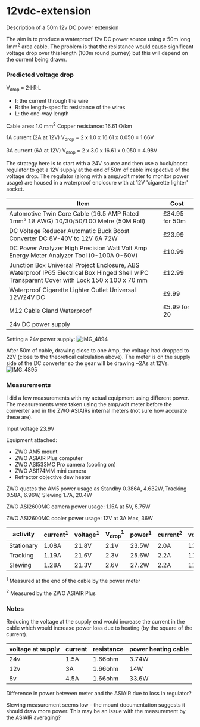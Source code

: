 # 12vdc-extension
Description of a 50m 12v DC power extension

The aim is to produce a waterproof 12v DC power source using a 50m long 1mm<sup>2</sup> area cable. The problem is that the resistance would cause significant voltage drop over this length (100m round journey) but this will depend on the current being drawn. 

### Predicted voltage drop
V<sub>drop</sub> = 2·I·R·L
- I: the current through the wire
- R: the length-specific resistance of the wires
- L: the one-way length

Cable area: 1.0 mm<sup>2</sup>
Copper resistance: 16.61 Ω/km

1A current (2A at 12V)
V<sub>drop</sub> = 2 x 1.0 x 16.61 x 0.050 = 1.66V

3A current (6A at 12V)
V<sub>drop</sub> = 2 x 3.0 x 16.61 x 0.050 = 4.98V

The strategy here is to start with a 24V source and then use a buck/boost regulator to get a 12V supply at the end of 50m of cable irrespective of the voltage drop. The regulator (along with a amp/volt meter to monitor power usage) are housed in a waterproof enclosure with at 12V 'cigarette lighter' socket.

|Item|Cost|
|---|---|
|Automotive Twin Core Cable (16.5 AMP Rated 1mm² 18 AWG) 10/30/50/100 Metre (50M Roll)|£34.95 for 50m|
|DC Voltage Reducer Automatic Buck Boost Converter DC 8V-40V to 12V 6A 72W | £23.99 |
|DC Power Analyzer High Precision Watt Volt Amp Energy Meter Analyzer Tool (0-100A 0-60V)|£10.99|
|Junction Box Universal Project Enclosure, ABS Waterproof IP65 Electrical Box Hinged Shell w PC Transparent Cover with Lock 150 x 100 x 70 mm|£12.99|
|Waterproof Cigarette Lighter Outlet Universal 12V/24V DC |£9.99|
|M12 Cable Gland Waterproof|£5.99 for 20|
|24v DC power supply||

Setting a 24v power supply:
![IMG_4894](https://user-images.githubusercontent.com/686405/215772963-129688d6-0c6c-404b-b7d6-26a342f68e64.jpeg)

After 50m of cable, drawing close to one Amp, the voltage had dropped to 22V (close to the theoretical calculation above). The meter is on the supply side of the DC converter so the gear will be drawing ~2As at 12Vs.
![IMG_4895](https://user-images.githubusercontent.com/686405/215773089-488023bb-84c6-40b1-8b2d-7fe134f2a6e1.jpeg)

### Measurements
I did a few measurements with my actual equipment using different power. The measurements were taken using the amp/volt meter before the converter and in the ZWO ASIAIRs internal meters (not sure how accurate these are).

Input voltage 23.9V

Equipment attached:
- ZWO AM5 mount
- ZWO ASIAIR Plus computer
- ZWO ASI533MC Pro camera (cooling on)
- ZWO ASI174MM mini camera
- Refractor objective dew heater

ZWO quotes the AM5 power usage as Standby	0.386A, 4.632W, Tracking 0.58A, 6.96W, Slewing 1.7A, 20.4W 

ZWO ASI2600MC camera power usage: 1.15A at 5V, 5.75W

ZWO ASI2600MC cooler power usage: 12V at 3A Max, 36W

| activity | current<sup>1</sup> | voltage<sup>1</sup> | V<sub>drop</sub><sup>1</sup> | power<sup>1</sup> | current<sup>2</sup> | voltage<sup>2</sup> | power<sup>2</sup> |
|---|---|---|---|---|---|---|---|
|Stationary | 1.08A | 21.8V	| 2.1V | 23.5W | 2.0A | 11.7V | 23.3W |
|Tracking | 1.19A | 21.6V |	2.3V | 25.6W | 2.2A | 11.7V | 25.3W |
|Slewing | 1.28A | 21.3V | 2.6V | 27.2W | 2.2A | 11.6V | 25.9W |

<sup>1</sup> Measured at the end of the cable by the power meter

<sup>2</sup> Measured by the ZWO ASIAIR Plus

### Notes

Reducing the voltage at the supply end would increase the current in the cable which would increase power loss due to heating (by the square of the current). 

| voltage at supply | current | resistance | power heating cable |
|---|---|---|---|
|24v | 1.5A | 1.66ohm	| 3.74W |
|12v | 3A | 1.66ohm | 14W |
|8v | 4.5A | 1.66ohm | 33.6W |

Difference in power between meter and the ASIAIR due to loss in regulator?

Slewing measurement seems low - the mount documentation suggests it should draw more power. This may be an issue with the measurement by the ASIAIR averaging?


